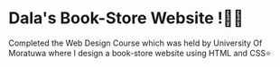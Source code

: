 # Dala's Book-Store Website !📖✨
Completed the Web Design Course which was held by University Of Moratuwa where I design a book-store website using HTML and CSS⭐
